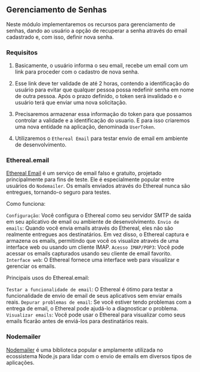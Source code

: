 ## Gerenciamento de Senhas

Neste módulo implementaremos os recursos para gerenciamento de senhas, dando ao usuário a opção de recuperar a senha através do email cadastrado e, com isso, definir nova senha.

### Requisitos

1. Basicamente, o usuário informa o seu email, recebe um email com um link para proceder com o cadastro de nova senha.

2. Esse link deve ter validade de até 2 horas, contendo a identificação do usuário para evitar que qualquer pessoa possa redefinir senha em nome de outra pessoa. Após o prazo definido, o token será invalidado e o usuário terá que enviar uma nova solicitação.

3. Precisaremos armazenar essa informação do token para que possamos controlar a validade e a identificação do usuario. E para isso criaremos uma nova entidade na aplicação, denominada `UserToken`.

4. Utilizaremos o `Ethereal Email` para testar envio de email em ambiente de desenvolvimento.

### Ethereal.email

[Ethereal Email](https://ethereal.email/) é um serviço de email falso e gratuito, projetado principalmente para fins de teste. Ele é especialmente popular entre usuários do `Nodemailer`. Os emails enviados através do Ethereal nunca são entregues, tornando-o seguro para testes.

Como funciona:

`Configuração`: Você configura o Ethereal como seu servidor SMTP de saída em seu aplicativo de email ou ambiente de desenvolvimento.
`Envio de emails`: Quando você envia emails através do Ethereal, eles não são realmente entregues aos destinatários. Em vez disso, o Ethereal captura e armazena os emails, permitindo que você os visualize através de uma interface web ou usando um cliente IMAP.
`Acesso IMAP/POP3`: Você pode acessar os emails capturados usando seu cliente de email favorito.
`Interface web`: O Ethereal fornece uma interface web para visualizar e gerenciar os emails.

Principais usos do Ethereal.email:

`Testar a funcionalidade de email`: O Ethereal é ótimo para testar a funcionalidade de envio de email de seus aplicativos sem enviar emails reais.
`Depurar problemas de email`: Se você estiver tendo problemas com a entrega de email, o Ethereal pode ajudá-lo a diagnosticar o problema.
`Visualizar emails`: Você pode usar o Ethereal para visualizar como seus emails ficarão antes de enviá-los para destinatários reais.

### Nodemailer

[Nodemailer](https://nodemailer.com/) é uma biblioteca popular e amplamente utilizada no ecossistema Node.js para lidar com o envio de emails em diversos tipos de aplicações.

